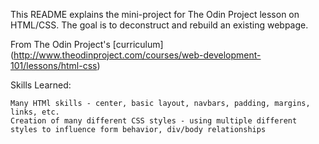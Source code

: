 This README explains the mini-project for The Odin Project lesson on HTML/CSS. The goal is to deconstruct and rebuild an existing webpage.


From The Odin Project's [curriculum] (http://www.theodinproject.com/courses/web-development-101/lessons/html-css)


Skills Learned:

    Many HTMl skills - center, basic layout, navbars, padding, margins, links, etc.
    Creation of many different CSS styles - using multiple different styles to influence form behavior, div/body relationships